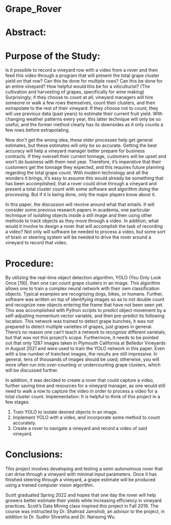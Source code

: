 # Grape_Rover

# Abstract:


# Purpose of the Study: 
Is it possible to record a vineyard row with a video from
a rover and then feed this video through a program that will present the total
grape cluster yield on that row? Can this be done for multiple rows? Can this be
done for an entire vineyard? How helpful would this be for a viticulturist? (The
cultivation and harvesting of grapes, specifically for wine making) Surprisingly;
if they choose to count at all; vineyard managers will hire someone or walk a few
rows themselves, count their clusters, and then extrapolate to the rest of their
vineyard. If they choose not to count, they will use previous data (past years)
to estimate their current fruit yield. With changing weather patterns every year,
this latter technique will only be so useful, and the former method clearly has its
downsides as it only counts a few rows before extrapolating.

Now don’t get the wrong idea, these older processes help get general estimates,
but these estimates will only be so accurate. Getting the best accuracy will help
a vineyard manager better prepare for business contracts. If they oversell their
current tonnage, customers will be upset and won’t do business with them next
year. Therefore, it’s imperative that their customers get the tonnage they expected,
and this requires future planning regarding the total grape count. With modern
technology and all the wonders it brings, it’s easy to assume this would already
be something that has been accomplished, that a rover could drive through a
vineyard and present a total cluster count with some software and algorithm
doing the processing. But if it is being done, only the major players know about
it.

In this paper, the discussion will revolve around what that entails. It will
consider some previous research papers in academia, one particular technique
of isolating objects inside a still image and then using other methods to track
objects as they move through a video. In addition, what would it involve to design
a rover that will accomplish the task of recording a video? Not only will software
be needed to process a video, but some sort of brain or steering system will be
needed to drive the rover around a vineyard to record that video.

# Procedure:
By utilizing the real-time object detection algorithm, YOLO (You
Only Look Once [19]), then one can count grape clusters in an image. This 
algorithm allows one to train a complex neural network with their own classification
objects. Typical examples are recognizing dogs, bikes, or humans. Further, software 
was written on top of identifying images so as to not double count and
recognize new objects entering the frame that have not been seen yet.
This was accomplished with Python scripts to predict object movement by a
self-adjusting momentum vector variable, and then pre-predict its following
location. This network was trained to detect grape bunches, it was not prepared
to detect multiple varieties of grapes, just grapes in general. There’s no reason
one can’t teach a network to recognize different varietals, but that was not this
project’s scope. Furthermore, it needs to be pointed out that only 1287 images
taken in Plymouth California at Belledor Vineyards in August 2021 and were used
to train the YOLO network in this paper. Even with a low number of train/test
images, the results are still impressive. In general, tens of thousands of images
should be used; otherwise, you will more often run into over-counting or 
undercounting grape clusters, which will be discussed further.

In addition, it was decided to create a rover that could capture a video, further
saving time and resources for a vineyard manager, as one would still need to walk
a row to capture the video in order to process a video for a total cluster count.
Implementation: It is helpful to think of this project in a few stages.

1. Train YOLO to isolate desired objects in an image.
2. Implement YOLO with a video, and incorporate some method to count accurately.
3. Create a rover to navigate a vineyard and record a video of said vineyard.

# Conclusions: 
This project involves developing and testing a semi-autonomous
rover that can drive through a vineyard with minimal input parameters. Once it
has finished steering through a vineyard, a grape estimate will be produced using
a trained computer vision algorithm.

Scott graduated Spring 2022 and hopes that one day the rover will
help growers better estimate their yields while increasing efficiency in vineyard
practices. Scott’s Data Mining class inspired this project in Fall 2019. The course
was instructed by Dr. Shahrad Jamshidi, an advisor to the project, in addition
to Dr. Sudhir Shrestha and Dr. Nansong Wu.
